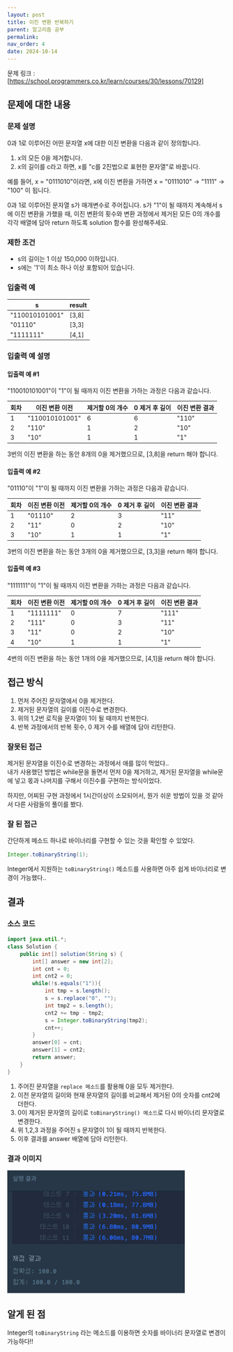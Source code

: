 ```yaml
---
layout: post
title: 이진 변환 반복하기
parent: 알고리즘 공부
permalink:
nav_order: 4
date: 2024-10-14
---
```


문제 링크 : [https://school.programmers.co.kr/learn/courses/30/lessons/70129]

## 문제에 대한 내용

### 문제 설명

0과 1로 이루어진 어떤 문자열 x에 대한 이진 변환을 다음과 같이 정의합니다.

1. x의 모든 0을 제거합니다.
2. x의 길이를 c라고 하면, x를 "c를 2진법으로 표현한 문자열"로 바꿉니다.

예를 들어, x = "0111010"이라면, x에 이진 변환을 가하면 x = "0111010" -> "1111" -> "100" 이 됩니다.

0과 1로 이루어진 문자열 s가 매개변수로 주어집니다. s가 "1"이 될 때까지 계속해서 s에 이진 변환을 가했을 때, 이진 변환의 횟수와 변환 과정에서 제거된 모든 0의 개수를 각각 배열에 담아 return 하도록 solution 함수를 완성해주세요.

### 제한 조건

- s의 길이는 1 이상 150,000 이하입니다.
- s에는 '1'이 최소 하나 이상 포함되어 있습니다.

### 입출력 예

| s              | result |
| -------------- | ------ |
| "110010101001" | [3,8]  |
| "01110"        | [3,3]  |
| "1111111"      | [4,1]  |

### 입출력 예 설명

#### 입출력 예 #1

"110010101001"이 "1"이 될 때까지 이진 변환을 가하는 과정은 다음과 같습니다.

| 회차 | 이진 변환 이전 | 제거할 0의 개수 | 0 제거 후 길이 | 이진 변환 결과 |
| ---- | -------------- | --------------- | -------------- | -------------- |
| 1    | "110010101001" | 6               | 6              | "110"          |
| 2    | "110"          | 1               | 2              | "10"           |
| 3    | "10"           | 1               | 1              | "1"            |

3번의 이진 변환을 하는 동안 8개의 0을 제거했으므로, [3,8]을 return 해야 합니다.

#### 입출력 예 #2

"01110"이 "1"이 될 때까지 이진 변환을 가하는 과정은 다음과 같습니다.

| 회차 | 이진 변환 이전 | 제거할 0의 개수 | 0 제거 후 길이 | 이진 변환 결과 |
| ---- | -------------- | --------------- | -------------- | -------------- |
| 1    | "01110"        | 2               | 3              | "11"           |
| 2    | "11"           | 0               | 2              | "10"           |
| 3    | "10"           | 1               | 1              | "1"            |

3번의 이진 변환을 하는 동안 3개의 0을 제거했으므로, [3,3]을 return 해야 합니다.

#### 입출력 예 #3

"1111111"이 "1"이 될 때까지 이진 변환을 가하는 과정은 다음과 같습니다.

| 회차 | 이진 변환 이전 | 제거할 0의 개수 | 0 제거 후 길이 | 이진 변환 결과 |
| ---- | -------------- | --------------- | -------------- | -------------- |
| 1    | "1111111"      | 0               | 7              | "111"          |
| 2    | "111"          | 0               | 3              | "11"           |
| 3    | "11"           | 0               | 2              | "10"           |
| 4    | "10"           | 1               | 1              | "1"            |

4번의 이진 변환을 하는 동안 1개의 0을 제거했으므로, [4,1]을 return 해야 합니다.

## 접근 방식

1. 먼저 주어진 문자열에서 0을 제거한다.
2. 제거된 문자열의 길이를 이진수로 변경한다.
3. 위의 1,2번 로직을 문자열이 1이 될 때까지 반복한다.
4. 반복 과정에서의 반복 횟수, 0 제거 수를 배열에 담아 리턴한다.

### 잘못된 접근

제거된 문자열을 이진수로 변경하는 과정에서 애를 많이 먹었다..  
내가 사용했던 방법은 while문을 돌면서 먼저 0을 제거하고, 제거된 문자열을 while문에 넣고 몫과 나머지를 구해서 이진수를 구현하는 방식이었다.

하지만, 어찌된 구현 과정에서 1시간이상이 소모되어서, 뭔가 쉬운 방법이 있을 것 같아서 다른 사람들의 풀이를 봤다.

### 잘 된 접근

간단하게 메소드 하나로 바이너리를 구현할 수 있는 것을 확인할 수 있었다.

```java
Integer.toBinaryString(1);
```

Integer에서 지원하는 `toBinaryString()` 메소드를 사용하면 아주 쉽게 바이너리로 변경이 가능했다..

## 결과

### 소스 코드

```java
import java.util.*;
class Solution {
    public int[] solution(String s) {
        int[] answer = new int[2];
        int cnt = 0;
        int cnt2 = 0;
        while(!s.equals("1")){
            int tmp = s.length();
            s = s.replace("0", "");
            int tmp2 = s.length();
            cnt2 += tmp - tmp2;
            s = Integer.toBinaryString(tmp2);
            cnt++;
        }
        answer[0] = cnt;
        answer[1] = cnt2;
        return answer;
    }
}
```

1. 주어진 문자열을 `replace 메소드`를 활용해 0을 모두 제거한다.
2. 이전 문자열의 길이와 현재 문자열의 길이를 비교해서 제거된 0의 숫자를 cnt2에 더한다.
3. 0이 제거된 문자열의 길이로 `toBinaryString() 메소드`로 다시 바이너리 문자열로 변경한다.
4. 위 1,2,3 과정을 주어진 s 문자열이 1이 될 때까지 반복한다.
5. 이후 결과를 answer 배열에 담아 리턴한다.

### 결과 이미지

![alt text](/공부/알고리즘-공부/image-2.png)

## 알게 된 점

Integer의 `toBinaryString` 라는 메소드를 이용하면 숫자를 바이너리 문자열로 변경이 가능하다!!

[https://school.programmers.co.kr/learn/courses/30/lessons/70129]: https://school.programmers.co.kr/learn/courses/30/lessons/70129
